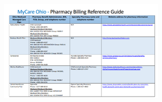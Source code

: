 ![](https://github.com/gainwell-ohio/spbm/blob/Tech-OneNote/docs/Clinical%20and%20Technical%20Reference%20Guide/Calls%20-%20Contact%20List/MyCare%20Ohio%20-%20Pharmacy%20Billing%20Reference%20Guide.png)
